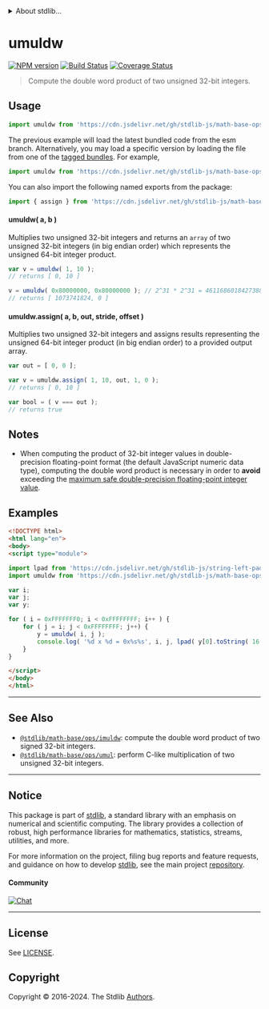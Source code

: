 <!--

@license Apache-2.0

Copyright (c) 2018 The Stdlib Authors.

Licensed under the Apache License, Version 2.0 (the "License");
you may not use this file except in compliance with the License.
You may obtain a copy of the License at

   http://www.apache.org/licenses/LICENSE-2.0

Unless required by applicable law or agreed to in writing, software
distributed under the License is distributed on an "AS IS" BASIS,
WITHOUT WARRANTIES OR CONDITIONS OF ANY KIND, either express or implied.
See the License for the specific language governing permissions and
limitations under the License.

-->


<details>
  <summary>
    About stdlib...
  </summary>
  <p>We believe in a future in which the web is a preferred environment for numerical computation. To help realize this future, we've built stdlib. stdlib is a standard library, with an emphasis on numerical and scientific computation, written in JavaScript (and C) for execution in browsers and in Node.js.</p>
  <p>The library is fully decomposable, being architected in such a way that you can swap out and mix and match APIs and functionality to cater to your exact preferences and use cases.</p>
  <p>When you use stdlib, you can be absolutely certain that you are using the most thorough, rigorous, well-written, studied, documented, tested, measured, and high-quality code out there.</p>
  <p>To join us in bringing numerical computing to the web, get started by checking us out on <a href="https://github.com/stdlib-js/stdlib">GitHub</a>, and please consider <a href="https://opencollective.com/stdlib">financially supporting stdlib</a>. We greatly appreciate your continued support!</p>
</details>

# umuldw

[![NPM version][npm-image]][npm-url] [![Build Status][test-image]][test-url] [![Coverage Status][coverage-image]][coverage-url] <!-- [![dependencies][dependencies-image]][dependencies-url] -->

> Compute the double word product of two unsigned 32-bit integers.

<section class="intro">

</section>

<!-- /.intro -->



<section class="usage">

## Usage

```javascript
import umuldw from 'https://cdn.jsdelivr.net/gh/stdlib-js/math-base-ops-umuldw@esm/index.mjs';
```
The previous example will load the latest bundled code from the esm branch. Alternatively, you may load a specific version by loading the file from one of the [tagged bundles](https://github.com/stdlib-js/math-base-ops-umuldw/tags). For example,

```javascript
import umuldw from 'https://cdn.jsdelivr.net/gh/stdlib-js/math-base-ops-umuldw@v0.2.0-esm/index.mjs';
```

You can also import the following named exports from the package:

```javascript
import { assign } from 'https://cdn.jsdelivr.net/gh/stdlib-js/math-base-ops-umuldw@esm/index.mjs';
```

#### umuldw( a, b )

Multiplies two unsigned 32-bit integers and returns an `array` of two unsigned 32-bit integers (in big endian order) which represents the unsigned 64-bit integer product.

```javascript
var v = umuldw( 1, 10 );
// returns [ 0, 10 ]

v = umuldw( 0x80000000, 0x80000000 ); // 2^31 * 2^31 = 4611686018427388000 => 32-bit integer overflow
// returns [ 1073741824, 0 ]
```

#### umuldw.assign( a, b, out, stride, offset )

Multiplies two unsigned 32-bit integers and assigns results representing the unsigned 64-bit integer product (in big endian order) to a provided output array.

```javascript
var out = [ 0, 0 ];

var v = umuldw.assign( 1, 10, out, 1, 0 );
// returns [ 0, 10 ]

var bool = ( v === out );
// returns true
```

</section>

<!-- /.usage -->

<section class="notes">

## Notes

-   When computing the product of 32-bit integer values in double-precision floating-point format (the default JavaScript numeric data type), computing the double word product is necessary in order to **avoid** exceeding the [maximum safe double-precision floating-point integer value][@stdlib/constants/float64/max-safe-integer].

</section>

<!-- /.notes -->

<section class="examples">

## Examples

<!-- eslint no-undef: "error" -->

```html
<!DOCTYPE html>
<html lang="en">
<body>
<script type="module">

import lpad from 'https://cdn.jsdelivr.net/gh/stdlib-js/string-left-pad@esm/index.mjs';
import umuldw from 'https://cdn.jsdelivr.net/gh/stdlib-js/math-base-ops-umuldw@esm/index.mjs';

var i;
var j;
var y;

for ( i = 0xFFFFFFF0; i < 0xFFFFFFFF; i++ ) {
    for ( j = i; j < 0xFFFFFFFF; j++) {
        y = umuldw( i, j );
        console.log( '%d x %d = 0x%s%s', i, j, lpad( y[0].toString( 16 ), 8, '0' ), lpad( y[1].toString( 16 ), 8, '0' ) );
    }
}

</script>
</body>
</html>
```

</section>

<!-- /.examples -->

<!-- Section for related `stdlib` packages. Do not manually edit this section, as it is automatically populated. -->

<section class="related">

* * *

## See Also

-   <span class="package-name">[`@stdlib/math-base/ops/imuldw`][@stdlib/math/base/ops/imuldw]</span><span class="delimiter">: </span><span class="description">compute the double word product of two signed 32-bit integers.</span>
-   <span class="package-name">[`@stdlib/math-base/ops/umul`][@stdlib/math/base/ops/umul]</span><span class="delimiter">: </span><span class="description">perform C-like multiplication of two unsigned 32-bit integers.</span>

</section>

<!-- /.related -->

<!-- Section for all links. Make sure to keep an empty line after the `section` element and another before the `/section` close. -->


<section class="main-repo" >

* * *

## Notice

This package is part of [stdlib][stdlib], a standard library with an emphasis on numerical and scientific computing. The library provides a collection of robust, high performance libraries for mathematics, statistics, streams, utilities, and more.

For more information on the project, filing bug reports and feature requests, and guidance on how to develop [stdlib][stdlib], see the main project [repository][stdlib].

#### Community

[![Chat][chat-image]][chat-url]

---

## License

See [LICENSE][stdlib-license].


## Copyright

Copyright &copy; 2016-2024. The Stdlib [Authors][stdlib-authors].

</section>

<!-- /.stdlib -->

<!-- Section for all links. Make sure to keep an empty line after the `section` element and another before the `/section` close. -->

<section class="links">

[npm-image]: http://img.shields.io/npm/v/@stdlib/math-base-ops-umuldw.svg
[npm-url]: https://npmjs.org/package/@stdlib/math-base-ops-umuldw

[test-image]: https://github.com/stdlib-js/math-base-ops-umuldw/actions/workflows/test.yml/badge.svg?branch=v0.2.0
[test-url]: https://github.com/stdlib-js/math-base-ops-umuldw/actions/workflows/test.yml?query=branch:v0.2.0

[coverage-image]: https://img.shields.io/codecov/c/github/stdlib-js/math-base-ops-umuldw/main.svg
[coverage-url]: https://codecov.io/github/stdlib-js/math-base-ops-umuldw?branch=main

<!--

[dependencies-image]: https://img.shields.io/david/stdlib-js/math-base-ops-umuldw.svg
[dependencies-url]: https://david-dm.org/stdlib-js/math-base-ops-umuldw/main

-->

[chat-image]: https://img.shields.io/gitter/room/stdlib-js/stdlib.svg
[chat-url]: https://app.gitter.im/#/room/#stdlib-js_stdlib:gitter.im

[stdlib]: https://github.com/stdlib-js/stdlib

[stdlib-authors]: https://github.com/stdlib-js/stdlib/graphs/contributors

[umd]: https://github.com/umdjs/umd
[es-module]: https://developer.mozilla.org/en-US/docs/Web/JavaScript/Guide/Modules

[deno-url]: https://github.com/stdlib-js/math-base-ops-umuldw/tree/deno
[deno-readme]: https://github.com/stdlib-js/math-base-ops-umuldw/blob/deno/README.md
[umd-url]: https://github.com/stdlib-js/math-base-ops-umuldw/tree/umd
[umd-readme]: https://github.com/stdlib-js/math-base-ops-umuldw/blob/umd/README.md
[esm-url]: https://github.com/stdlib-js/math-base-ops-umuldw/tree/esm
[esm-readme]: https://github.com/stdlib-js/math-base-ops-umuldw/blob/esm/README.md
[branches-url]: https://github.com/stdlib-js/math-base-ops-umuldw/blob/main/branches.md

[stdlib-license]: https://raw.githubusercontent.com/stdlib-js/math-base-ops-umuldw/main/LICENSE

[@stdlib/constants/float64/max-safe-integer]: https://github.com/stdlib-js/constants-float64-max-safe-integer/tree/esm

<!-- <related-links> -->

[@stdlib/math/base/ops/imuldw]: https://github.com/stdlib-js/math-base-ops-imuldw/tree/esm

[@stdlib/math/base/ops/umul]: https://github.com/stdlib-js/math-base-ops-umul/tree/esm

<!-- </related-links> -->

</section>

<!-- /.links -->
